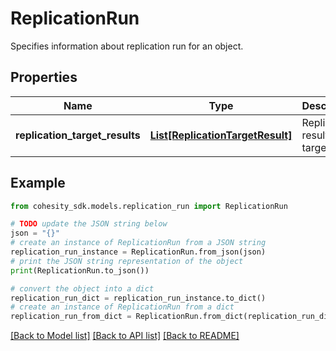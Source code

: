 # ReplicationRun

Specifies information about replication run for an object.

## Properties

Name | Type | Description | Notes
------------ | ------------- | ------------- | -------------
**replication_target_results** | [**List[ReplicationTargetResult]**](ReplicationTargetResult.md) | Replication result for a target. | [optional] 

## Example

```python
from cohesity_sdk.models.replication_run import ReplicationRun

# TODO update the JSON string below
json = "{}"
# create an instance of ReplicationRun from a JSON string
replication_run_instance = ReplicationRun.from_json(json)
# print the JSON string representation of the object
print(ReplicationRun.to_json())

# convert the object into a dict
replication_run_dict = replication_run_instance.to_dict()
# create an instance of ReplicationRun from a dict
replication_run_from_dict = ReplicationRun.from_dict(replication_run_dict)
```
[[Back to Model list]](../README.md#documentation-for-models) [[Back to API list]](../README.md#documentation-for-api-endpoints) [[Back to README]](../README.md)


